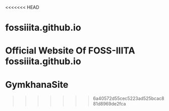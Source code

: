 <<<<<<< HEAD
# fossiiita.github.io
Official Website Of FOSS-IIITA<br>
fossiiita.github.io
=======
# GymkhanaSite
>>>>>>> 6a40572d55cec5223ad525bcac881d8969de2fca
